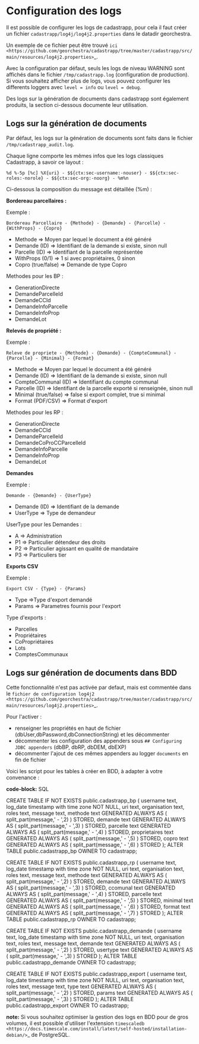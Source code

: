 
# Configuration des logs



Il est possible de configurer les logs de cadastrapp, pour cela il faut créer un fichier ``cadastrapp/log4j/log4j2.properties`` dans le datadir georchestra.

Un exemple de ce fichier peut être trouvé `ici <https://github.com/georchestra/cadastrapp/tree/master/cadastrapp/src/main/resources/log4j2.properties>`_.

Avec la configuration par défaut, seuls les logs de niveau WARNING sont affichés dans le fichier ``/tmp/cadastrapp.log`` (configuration de production).
Si vous souhaitez afficher plus de logs, vous pouvez configurer les differents loggers avec ``level = info`` ou ``level = debug``.

Des logs sur la génération de documents dans cadastrapp sont également produits, la section ci-dessous documente leur utilisation.

## Logs sur la génération de documents


Par défaut, les logs sur la génération de documents sont faits dans le fichier ``/tmp/cadastrapp_audit.log``.

Chaque ligne comporte les mêmes infos que les logs classiques Cadastrapp, à savoir ce layout :

``%d %-5p [%c] %X{uri} - $${ctx:sec-username:-nouser} - $${ctx:sec-roles:-norole} - $${ctx:sec-org:-noorg} - %m%n``

Ci-dessous la composition du message est détaillée (%m) : 

**Bordereau parcellaires :**

Exemple :

``Bordereau Parcellaire - {Methode} - {Demande} - {Parcelle} - {WithProps} - {Copro}``

* Methode => Moyen par lequel le document a été généré
* Demande (ID) => Identifiant de la demande si existe, sinon null
* Parcelle (ID) => Identifiant de la parcelle représentée
* WithProps (0/1) => 1 si avec propriétaires, 0 sinon
* Copro (true/false) => Demande de type Copro

Methodes pour les BP :

* GenerationDirecte
* DemandeParcelleId
* DemandeCCId
* DemandeInfoParcelle
* DemandeInfoProp
* DemandeLot

**Relevés de propriété :**

Exemple :

``Releve de propriete - {Methode} - {Demande} - {CompteCommunal} - {Parcelle} - {Minimal} - {Format}``

* Methode => Moyen par lequel le document a été généré
* Demande (ID) => Identifiant de la demande si existe, sinon null
* CompteCommunal (ID) => Identifiant du compte communal
* Parcelle (ID) => Identifiant de la parcelle exporté si renseignée, sinon null
* Minimal (true/false) => false si export complet, true si minimal
* Format (PDF/CSV) => Format d'export

Methodes pour les RP :

* GenerationDirecte
* DemandeCCId
* DemandeParcelleId
* DemandeCoProCCParcelleId
* DemandeInfoParcelle
* DemandeInfoProp
* DemandeLot

**Demandes**

Exemple :

``Demande - {Demande} - {UserType}``

* Demande (ID) => Identifiant de la demande
* UserType => Type de demandeur

UserType pour les Demandes :

* A => Administration
* P1 => Particulier détendeur des droits
* P2 => Particulier agissant en qualité de mandataire
* P3 => Particuliers tier

**Exports CSV**

Exemple :

``Export CSV - {Type} - {Params}``

* Type =>Type d'export demandé
* Params => Parametres fournis pour l'export

Type d'exports :

* Parcelles
* Propriétaires
* CoPropriétaires
* Lots
* ComptesCommunaux

## Logs sur génération de documents dans BDD


Cette fonctionnalité n'est pas activée par defaut, mais est commentée dans le `fichier de configuration log4j2 <https://github.com/georchestra/cadastrapp/tree/master/cadastrapp/src/main/resources/log4j2.properties>`_.

Pour l'activer : 

* renseigner les propriétés en haut de fichier (dbUser,dbPassword,dbConnectionString) et les décommenter
* décommenter les configuration des appenders sous `## Configuring JDBC appenders` (dbBP, dbRP, dbDEM, dbEXP)
* décommenter l'ajout de ces mêmes appenders au logger `documents` en fin de fichier

Voici les script pour les tables à créer en BDD, à adapter à votre convenance :

**code-block:** SQL

   CREATE TABLE IF NOT EXISTS public.cadastrapp_bp
   (
       username text,
       log_date timestamp with time zone NOT NULL,
       uri text,
       organisation text,
       roles text,
       message text,
       methode text GENERATED ALWAYS AS ( split_part(message,' - ',2) ) STORED,
       demande text GENERATED ALWAYS AS ( split_part(message,' - ',3) ) STORED,
       parcelle text GENERATED ALWAYS AS ( split_part(message,' - ',4) ) STORED,
       proprietaires text GENERATED ALWAYS AS ( split_part(message,' - ',5) ) STORED,
       copro text GENERATED ALWAYS AS ( split_part(message,' - ',6) ) STORED
   );
   ALTER TABLE public.cadastrapp_bp OWNER TO cadastrapp;

   CREATE TABLE IF NOT EXISTS public.cadastrapp_rp
   (
       username text,
       log_date timestamp with time zone NOT NULL,
       uri text,
       organisation text,
       roles text,
       message text,
       methode text GENERATED ALWAYS AS ( split_part(message,' - ',2) ) STORED,
       demande text GENERATED ALWAYS AS ( split_part(message,' - ',3) ) STORED,
       ccomunal text GENERATED ALWAYS AS ( split_part(message,' - ',4) ) STORED,
       parcelle text GENERATED ALWAYS AS ( split_part(message,' - ',5) ) STORED,
       minimal text GENERATED ALWAYS AS ( split_part(message,' - ',6) ) STORED,
       format text GENERATED ALWAYS AS ( split_part(message,' - ',7) ) STORED
   );
   ALTER TABLE public.cadastrapp_rp OWNER TO cadastrapp;

   CREATE TABLE IF NOT EXISTS public.cadastrapp_demande
   (
       username text,
       log_date timestamp with time zone NOT NULL,
       uri text,
       organisation text,
       roles text,
       message text,
       demande text GENERATED ALWAYS AS ( split_part(message,' - ',2) ) STORED,
       usertype text GENERATED ALWAYS AS ( split_part(message,' - ',3) ) STORED
   );
   ALTER TABLE public.cadastrapp_demande OWNER TO cadastrapp;

   CREATE TABLE IF NOT EXISTS public.cadastrapp_export
   (
       username text,
       log_date timestamp with time zone NOT NULL,
       uri text,
       organisation text,
       roles text,
       message text,
       type text GENERATED ALWAYS AS ( split_part(message,' - ',2) ) STORED,
       params text GENERATED ALWAYS AS ( split_part(message,' - ',3) ) STORED
   );
   ALTER TABLE public.cadastrapp_export OWNER TO cadastrapp;

**note:**
   Si vous souhaitez optimiser la gestion des logs en BDD pour de gros volumes, il est possible d'utiliser l'extension `timescaledb <https://docs.timescale.com/install/latest/self-hosted/installation-debian/>`_ de PostgreSQL.
